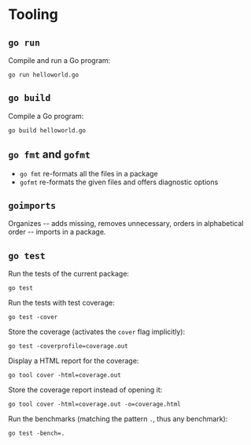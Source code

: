# Tooling

## `go run`

Compile and run a Go program:

    go run helloworld.go

## `go build`

Compile a Go program:

    go build helloworld.go

## `go fmt` and `gofmt`

- `go fmt` re-formats all the files in a package
- `gofmt` re-formats the given files and offers diagnostic options

## `goimports`

Organizes -- adds missing, removes unnecessary, orders in alphabetical order --
imports in a package.

## `go test`

Run the tests of the current package:

    go test

Run the tests with test coverage:

    go test -cover

Store the coverage (activates the `cover` flag implicitly):

    go test -coverprofile=coverage.out

Display a HTML report for the coverage:

    go tool cover -html=coverage.out 

Store the coverage report instead of opening it:

    go tool cover -html=coverage.out -o=coverage.html

Run the benchmarks (matching the pattern `.`, thus any benchmark):

    go test -bench=.
